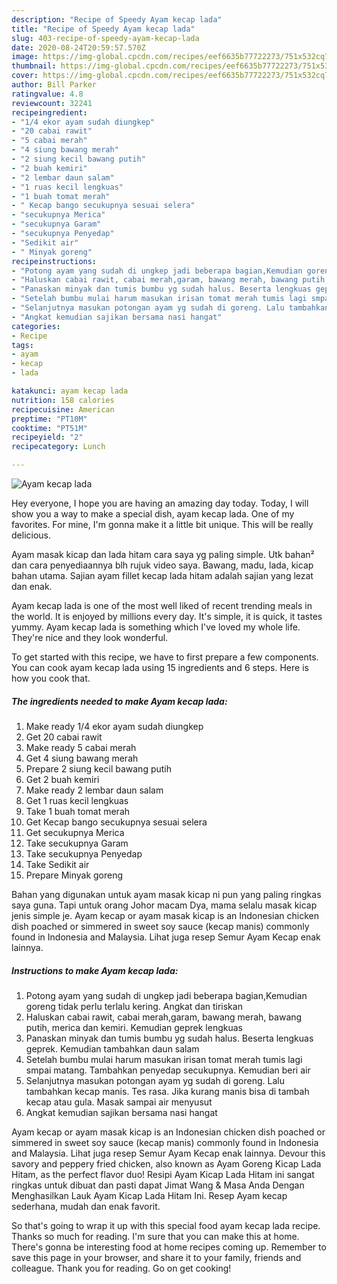 ```yaml
---
description: "Recipe of Speedy Ayam kecap lada"
title: "Recipe of Speedy Ayam kecap lada"
slug: 403-recipe-of-speedy-ayam-kecap-lada
date: 2020-08-24T20:59:57.570Z
image: https://img-global.cpcdn.com/recipes/eef6635b77722273/751x532cq70/ayam-kecap-lada-foto-resep-utama.jpg
thumbnail: https://img-global.cpcdn.com/recipes/eef6635b77722273/751x532cq70/ayam-kecap-lada-foto-resep-utama.jpg
cover: https://img-global.cpcdn.com/recipes/eef6635b77722273/751x532cq70/ayam-kecap-lada-foto-resep-utama.jpg
author: Bill Parker
ratingvalue: 4.8
reviewcount: 32241
recipeingredient:
- "1/4 ekor ayam sudah diungkep"
- "20 cabai rawit"
- "5 cabai merah"
- "4 siung bawang merah"
- "2 siung kecil bawang putih"
- "2 buah kemiri"
- "2 lembar daun salam"
- "1 ruas kecil lengkuas"
- "1 buah tomat merah"
- " Kecap bango secukupnya sesuai selera"
- "secukupnya Merica"
- "secukupnya Garam"
- "secukupnya Penyedap"
- "Sedikit air"
- " Minyak goreng"
recipeinstructions:
- "Potong ayam yang sudah di ungkep jadi beberapa bagian,Kemudian goreng tidak perlu terlalu kering. Angkat dan tiriskan"
- "Haluskan cabai rawit, cabai merah,garam, bawang merah, bawang putih, merica dan kemiri. Kemudian geprek lengkuas"
- "Panaskan minyak dan tumis bumbu yg sudah halus. Beserta lengkuas geprek. Kemudian tambahkan daun salam"
- "Setelah bumbu mulai harum masukan irisan tomat merah tumis lagi smpai matang. Tambahkan penyedap secukupnya. Kemudian beri air"
- "Selanjutnya masukan potongan ayam yg sudah di goreng. Lalu tambahkan kecap manis. Tes rasa. Jika kurang manis bisa di tambah kecap atau gula. Masak sampai air menyusut"
- "Angkat kemudian sajikan bersama nasi hangat"
categories:
- Recipe
tags:
- ayam
- kecap
- lada

katakunci: ayam kecap lada 
nutrition: 158 calories
recipecuisine: American
preptime: "PT10M"
cooktime: "PT51M"
recipeyield: "2"
recipecategory: Lunch

---
```



![Ayam kecap lada](https://img-global.cpcdn.com/recipes/eef6635b77722273/751x532cq70/ayam-kecap-lada-foto-resep-utama.jpg)

Hey everyone, I hope you are having an amazing day today. Today, I will show you a way to make a special dish, ayam kecap lada. One of my favorites. For mine, I'm gonna make it a little bit unique. This will be really delicious.

Ayam masak kicap dan lada hitam cara saya yg paling simple. Utk bahan² dan cara penyediaannya blh rujuk video saya. Bawang, madu, lada, kicap bahan utama. Sajian ayam fillet kecap lada hitam adalah sajian yang lezat dan enak.

Ayam kecap lada is one of the most well liked of recent trending meals in the world. It is enjoyed by millions every day. It's simple, it is quick, it tastes yummy. Ayam kecap lada is something which I've loved my whole life. They're nice and they look wonderful.


To get started with this recipe, we have to first prepare a few components. You can cook ayam kecap lada using 15 ingredients and 6 steps. Here is how you cook that.

<!--inarticleads1-->

##### The ingredients needed to make Ayam kecap lada:

1. Make ready 1/4 ekor ayam sudah diungkep
1. Get 20 cabai rawit
1. Make ready 5 cabai merah
1. Get 4 siung bawang merah
1. Prepare 2 siung kecil bawang putih
1. Get 2 buah kemiri
1. Make ready 2 lembar daun salam
1. Get 1 ruas kecil lengkuas
1. Take 1 buah tomat merah
1. Get  Kecap bango secukupnya sesuai selera
1. Get secukupnya Merica
1. Take secukupnya Garam
1. Take secukupnya Penyedap
1. Take Sedikit air
1. Prepare  Minyak goreng


Bahan yang digunakan untuk ayam masak kicap ni pun yang paling ringkas saya guna. Tapi untuk orang Johor macam Dya, mama selalu masak kicap jenis simple je. Ayam kecap or ayam masak kicap is an Indonesian chicken dish poached or simmered in sweet soy sauce (kecap manis) commonly found in Indonesia and Malaysia. Lihat juga resep Semur Ayam Kecap enak lainnya. 

<!--inarticleads2-->

##### Instructions to make Ayam kecap lada:

1. Potong ayam yang sudah di ungkep jadi beberapa bagian,Kemudian goreng tidak perlu terlalu kering. Angkat dan tiriskan
1. Haluskan cabai rawit, cabai merah,garam, bawang merah, bawang putih, merica dan kemiri. Kemudian geprek lengkuas
1. Panaskan minyak dan tumis bumbu yg sudah halus. Beserta lengkuas geprek. Kemudian tambahkan daun salam
1. Setelah bumbu mulai harum masukan irisan tomat merah tumis lagi smpai matang. Tambahkan penyedap secukupnya. Kemudian beri air
1. Selanjutnya masukan potongan ayam yg sudah di goreng. Lalu tambahkan kecap manis. Tes rasa. Jika kurang manis bisa di tambah kecap atau gula. Masak sampai air menyusut
1. Angkat kemudian sajikan bersama nasi hangat


Ayam kecap or ayam masak kicap is an Indonesian chicken dish poached or simmered in sweet soy sauce (kecap manis) commonly found in Indonesia and Malaysia. Lihat juga resep Semur Ayam Kecap enak lainnya. Devour this savory and peppery fried chicken, also known as Ayam Goreng Kicap Lada Hitam, as the perfect flavor duo! Resipi Ayam Kicap Lada Hitam ini sangat ringkas untuk dibuat dan pasti dapat Jimat Wang &amp; Masa Anda Dengan Menghasilkan Lauk Ayam Kicap Lada Hitam Ini. Resep Ayam kecap sederhana, mudah dan enak favorit. 

So that's going to wrap it up with this special food ayam kecap lada recipe. Thanks so much for reading. I'm sure that you can make this at home. There's gonna be interesting food at home recipes coming up. Remember to save this page in your browser, and share it to your family, friends and colleague. Thank you for reading. Go on get cooking!
